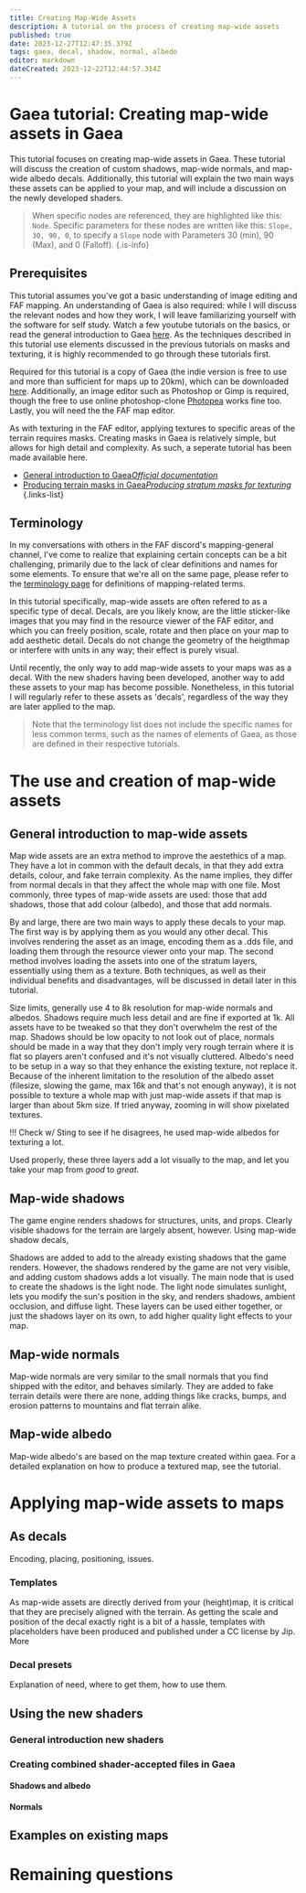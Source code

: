 ```yaml
---
title: Creating Map-Wide Assets
description: A tutorial on the process of creating map-wide assets 
published: true
date: 2023-12-27T12:47:35.379Z
tags: gaea, decal, shadow, normal, albedo
editor: markdown
dateCreated: 2023-12-22T12:44:57.314Z
---
```


# Gaea tutorial: Creating map-wide assets in Gaea
This tutorial focuses on creating map-wide assets in Gaea. These tutorial will discuss the creation of custom shadows, map-wide normals, and map-wide albedo decals. Additionally, this tutorial will explain the two main ways these assets can be applied to your map, and will include a discussion on the newly developed shaders.

>When specific nodes are referenced, they are highlighted like this: `Node`. Specific parameters for these nodes are written like this: `Slope, 30, 90, 0`, to specify a `Slope` node with Parameters 30 (min), 90 (Max), and 0 (Falloff).
{.is-info}

## Prerequisites
This tutorial assumes you've got a basic understanding of image editing and FAF mapping. An understanding of Gaea is also required: while I will discuss the relevant nodes and how they work, I will leave familiarizing yourself with the software for self study. Watch a few youtube tutorials on the basics, or read the general introduction to Gaea [here](https://docs.quadspinner.com/Guide/index.html). As the techniques described in this tutorial use elements discussed in the previous tutorials on masks and texturing, it is highly recommended to go through these tutorials first.

Required for this tutorial is a copy of Gaea (the indie version is free to use and more than sufficient for maps up to 20km), which can be downloaded [here](https://quadspinner.com/download). Additionally, an image editor such as Photoshop or Gimp is required, though the free to use online photoshop-clone [Photopea](https://www.photopea.com/) works fine too. Lastly, you will need the the FAF map editor.

As with texturing in the FAF editor, applying textures to specific areas of the terrain requires masks. Creating masks in Gaea is relatively simple, but allows for high detail and complexity. As such, a seperate tutorial has been made available here. 

- [General introduction to Gaea*Official documentation*](https://docs.quadspinner.com/Guide/index.html)
- [Producing terrain masks in Gaea*Producing stratum masks for texturing*](/en/Development/Mapping/Gaea/Terrain-Masks)
{.links-list}

## Terminology
In my conversations with others in the FAF discord's mapping-general channel, I've come to realize that explaining certain concepts can be a bit challenging, primarily due to the lack of clear definitions and names for some elements. To ensure that we're all on the same page, please refer to the [terminology page](/en/Development/Mapping/Terms) for definitions of mapping-related terms.

In this tutorial specifically, map-wide assets are often refered to as a specific type of decal. Decals, are you likely know, are the little sticker-like images that you may find in the resource viewer of the FAF editor, and which you can freely position, scale, rotate and then place on your map to add aesthetic detail. Decals do not change the geometry of the heigthmap or interfere with units in any way; their effect is purely visual.

Until recently, the only way to add map-wide assets to your maps was as a decal. With the new shaders having been developed, another way to add these assets to your map has become possible. Nonetheless, in this tutorial I will regularly refer to these assets as 'decals', regardless of the way they are later applied to the map.

>Note that the terminology list does not include the specific names for less common terms, such as the names of elements of Gaea, as those are defined in their respective tutorials.

# The use and creation of map-wide assets
## General introduction to map-wide assets
Map wide assets are an extra method to improve the aestethics of a map. They have a lot in common with the default decals, in that they add extra details, colour, and fake terrain complexity. As the name implies, they differ from normal decals in that they affect the whole map with one file. Most commonly, three types of map-wide assets are used: those that add shadows, those that add colour (albedo), and those that add normals.

By and large, there are two main ways to apply these decals to your map. The first way is by applying them as you would any other decal. This involves rendering the asset as an image, encoding them as a .dds file, and loading them through the resource viewer onto your map. The second method involves loading the assets into one of the stratum layers, essentially using them as a texture. Both techniques, as well as their individual benefits and disadvantages, will be discussed in detail later in this tutorial.



Size limits, generally use 4 to 8k resolution for map-wide normals and albedos. Shadows require much less detail and are fine if exported at 1k. All assets have to be tweaked so that they don't overwhelm the rest of the map. Shadows should be low opacity to not look out of place, normals should be made in a way that they don't imply very rough terrain where it is flat so players aren't confused and it's not visually cluttered. Albedo's need to be setup in a way so that they enhance the existing texture, not replace it. Because of the inherent limitation to the resolution of the albedo asset (filesize, slowing the game, max 16k and that's not enough anyway), it is not possible to texture a whole map with just map-wide assets if that map is larger than about 5km size. If tried anyway, zooming in will show pixelated textures. 

!!! Check w/ Sting to see if he disagrees, he used map-wide albedos for texturing a lot.

Used properly, these three layers add a lot visually to the map, and let you take your map from *good* to *great*.


## Map-wide shadows
The game engine renders shadows for structures, units, and props. Clearly visible shadows for the terrain are largely absent, however. Using map-wide shadow decals, 

Shadows are added to add to the already existing shadows that the game renders. However, the shadows rendered by the game are not very visible, and adding custom shadows adds a lot visually. The main node that is used to create the shadows is the light node. The light node simulates sunlight, lets you modify the sun's position in the sky, and renders shadows, ambient occlusion, and diffuse light. These layers can be used either together, or just the shadows layer on its own, to add higher quality light effects to your map.

## Map-wide normals
Map-wide normals are very similar to the small normals that you find shipped with the editor, and behaves similarly. They are added to fake terrain details were there are none, adding things like cracks, bumps, and erosion patterns to mountains and flat terrain alike.

## Map-wide albedo
Map-wide albedo's are based on the map texture created within gaea. For a detailed explanation on how to produce a textured map, see the tutorial.

# Applying map-wide assets to maps
## As decals
Encoding, placing, positioning, issues.

### Templates
As map-wide assets are directly derived from your (height)map, it is critical that they are precisely aligned with the terrain. As getting the scale and position of the decal exactly right is a bit of a hassle, templates with placeholders have been produced and published under a CC license by Jip. More
### Decal presets
Explanation of need, where to get them, how to use them.
## Using the new shaders
### General introduction new shaders
### Creating combined shader-accepted files in Gaea
#### Shadows and albedo
#### Normals

## Examples on existing maps

# Remaining questions

